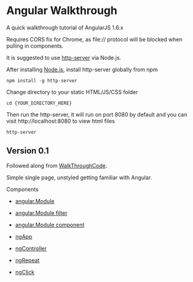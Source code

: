 # Angular Walkthrough

A quick walkthrough tutorial of AngularJS 1.6.x

Requires CORS fix for Chrome, as file:// protocol will be blocked when pulling in components. 

It is suggested to use [http-server](https://github.com/indexzero/http-server) via Node.js.

After installing [Node.js](https://nodejs.org), install http-server globally from npm

`npm install -g http-server`

Change directory to your static HTML/JS/CSS folder

`cd {YOUR_DIRECTORY_HERE}`

Then run the http-server, it will run on port 8080 by default and you can visit http://localhost:8080 to view html files

`http-server`

## Version 0.1

Followed along from [WalkThroughCode](https://www.youtube.com/watch?v=9_RX6Y8YjUg&list=PL7sCSgsRZ-sl6jCxRYMwFBY-_wdVDbioz).

Simple single page, unstyled getting familiar with Angular.

Components

+ [angular.Module](https://docs.angularjs.org/api/ng/function/angular.module)
+ [angular.Module filter](https://docs.angularjs.org/api/ng/type/angular.Module#filter)
+ [angular.Module component](https://docs.angularjs.org/api/ng/type/angular.Module#component)

+ [ngApp](https://docs.angularjs.org/api/ng/directive/ngApp)
+ [ngController](https://docs.angularjs.org/api/ng/directive/ngController)
+ [ngRepeat](https://docs.angularjs.org/api/ng/directive/ngRepeat)
+ [ngClick](https://docs.angularjs.org/api/ng/directive/ngClick)